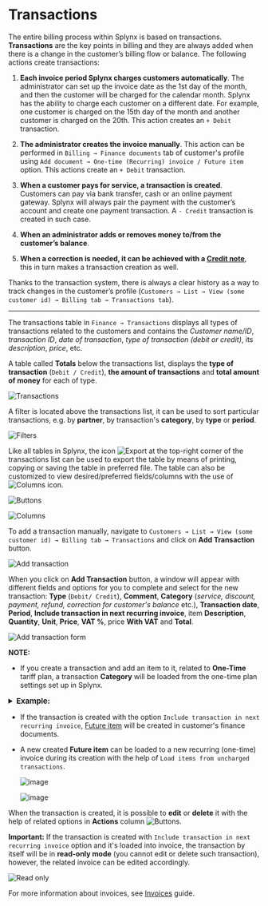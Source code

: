 Transactions
============

The entire billing process within Splynx is based on transactions. **Transactions** are the key points in billing and they are always added when there is a change in the customer’s billing flow or balance. The following actions create transactions:

1. **Each invoice period Splynx charges customers automatically**. The administrator can set up the invoice date as the 1st day of the month, and then the customer will be charged for the calendar month.
Splynx has the ability to charge each customer on a different date. For example, one customer is charged on the 15th day of the month and another customer is charged on the 20th. This action creates an `+ Debit` transaction.

2. **The administrator creates the invoice manually**. This action can be performed in `Billing → Finance documents` tab of customer's profile using `Add document → One-time (Recurring) invoice / Future item`  option. This actions create an `+ Debit` transaction.

3. **When a customer pays for service, a transaction is created**. Customers can pay via bank transfer, cash or an online payment gateway. Splynx will always pair the payment with the customer’s account and create one payment transaction. A `- Credit` transaction is created in such case.

4. **When an administrator adds or removes money to/from the customer’s balance**.

5. **When a correction is needed, it can be achieved with a [Credit note](finance/credit_notes/credit_notes.md)**, this in turn makes a transaction creation as well.

Thanks to the transaction system, there is always a clear history as a way to track changes in the customer’s profile (`Customers → List → View (some customer id) → Billing tab → Transactions tab`).

---

The transactions table in `Finance → Transactions` displays all types of transactions related to the customers and contains the *Customer name/ID*, *transaction ID*, *date of transaction*, *type of transaction (debit or credit)*, its *description*, *price*, etc.

A table called **Totals** below the transactions list, displays the **type of transaction** (`Debit / Credit`), **the amount of transactions** and **total amount of money** for each of type.

  ![Transactions](./transactions.png)

A filter is located above the transactions list, it can be used to sort particular transactions, e.g. by **partner**, by transaction's **category**, by **type** or **period**.

  ![Filters](./filters.png)

Like all tables in Splynx, the icon <icon class="image-icon">![Export](export_icon.png)</icon> at the top-right corner of the transactions list can be used to export the table by means of printing, copying or saving the table in preferred file. The table can also be customized to view desired/preferred fields/columns with the use of <icon class="image-icon">![Columns](columns_icon.png)</icon> icon.

  ![Buttons](export.png)

  ![Columns](./columns.png)

To add a transaction manually, navigate to `Customers → List → View (some customer id) → Billing tab → Transactions` and click on **Add Transaction** button.

  ![Add transaction](./add_transaction.png)

When you click on **Add Transaction** button, a window will appear with different fields and options for you to complete and select for the new transaction: **Type** (`Debit/ Credit`), **Comment**, **Category** (*service, discount, payment, refund, correction for customer's balance* etc.), **Transaction date**, **Period**,
**Include transaction in next recurring invoice**, item **Description**, **Quantity**, **Unit**, **Price**, **VAT %**, price **With VAT** and **Total**.

  ![Add transaction form](./create_transaction_form.png)


**NOTE:**

- If you create a transaction and add an item to it, related to **One-Time** tariff plan, a transaction **Category** will be loaded from the one-time plan settings set up in Splynx.


<details style="font-size: 15px; margin-bottom: 5px;">
<summary><b>Example:</b></summary>
<div markdown="1">

1. In `Config → Finance → Transaction categories` was added the additional category item - `one-time tariff category`.

![image](category1.png)

2. Our one-time plan `Router_set-up_one-time` is linked to newly created category:

![image](category2.png)

3. When we add `Router_set-up_one-time` one-time plan to new transaction, transaction category will be loaded automatically according to one-time plan configuration.

![image](category3.png)

If the option `Default for service type` is used in the field **Transaction category** of **One-Time** tariff plan settings, the transaction category will loaded according to the global configuration in `Config → Finance → Transaction categories` (section **Transaction categories configuration**).

More information about **transaction categories** you can find [here](configuration/finance/transaction_categories/transaction_categories.md).

</div>
</details>


- If the transaction is created with the option `Include transaction in next recurring invoice`, [Future item](customer_management/customer_billing/customer_billing.md) will be created in customer's finance documents.

- A new created **Future item** can be loaded to a new recurring (one-time) invoice during its creation with the help of `Load items from uncharged transactions`.

  ![image](create_transaction_form1.png)

  ![image](create_transaction_form2.png)

When the transaction is created, it is possible to **edit** or **delete** it with the help of related options in **Actions** column <icon class="image-icon">![Buttons](./small_buttons.png)</icon>.



**Important:** If the transaction is created with `Include transaction in next recurring invoice` option and it's loaded into invoice, the transaction by itself will be in **read-only mode** (you cannot edit or delete such transaction), however, the related invoice can be edited accordingly.

![Read only](./read_only.png)

For more information about invoices, see [Invoices](finance/invoices/invoices.md) guide.

